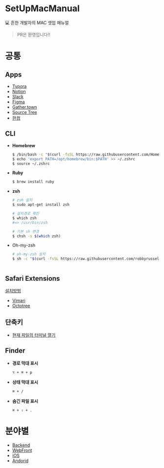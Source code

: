 # SetUpMacManual
💻 흔한 개발자의 MAC 셋업 매뉴얼
> PR은 환영입니다!!
# 공통
## Apps
* [Typora](https://typora.io/#download)
* [Notion](https://www.notion.so/desktop)
* [Slack](https://slack.com/intl/en-kr/downloads/mac?geocode=en-kr)
* [Figma](https://www.figma.com/downloads/)
* [Gather.town](https://www.gather.town/download)
* [Source Tree](https://www.sourcetreeapp.com)
* [한컴](https://www.hancom.com/mypage/myIndivPrdtList.do)



## CLI

* **Homebrew**
   ```bash
   $ /bin/bash -c "$(curl -fsSL https://raw.githubusercontent.com/Homebrew/install/HEAD/install.sh)"
   $ echo 'export PATH=/opt/homebrew/bin:$PATH' >> ~/.zshrc
   $ source ~/.zshrc
   ```
   
* **Ruby**
   
   ```bash
   $ brew install ruby
   ```

+ **zsh**

  ```bash
  # zsh 설치
  $ sudo apt-get install zsh
  
  # 설치경로 확인
  $ which zsh
  #=> /usr/bin/zsh
  
  # 기본 sh 변경
  $ chsh -s $(which zsh)

+ Oh-my-zsh

  ```bash
  # oh-my-zsh 설치
  $ sh -c "$(curl -fsSL https://raw.githubusercontent.com/robbyrussell/oh-my-zsh/master/tools/install.sh)"



## Safari Extensions

[설치방법](https://support.apple.com/ko-kr/HT203051)
* [Vimari](https://apps.apple.com/kr/app/vimari/id1480933944?l=en&mt=12)
* [Octotree](https://apps.apple.com/kr/app/octotree/id1457450145?l=en&mt=12)

## 단축키
* [현재 파일의 터미널 열기](https://ifuwanna.tistory.com/261)

## Finder
* **경로 막대 표시**

   `⌥ + ⌘ + p`
   
* **상태 막대 표시**

   `⌘ + /`
   
* **숨긴 파일 표시**

   `⌘ + ⇧ + .`
   
# 분야별

* [Backend](https://github.com/kimxwan0319/SetUpMacManual/blob/main/Backend/Backend.md)
* [WebFront](https://github.com/kimxwan0319/SetUpMacManual/blob/main/WebFront/WebFront.md)
* [iOS](https://github.com/kimxwan0319/SetUpMacManual/blob/main/iOS/iOS.md)
* [Andorid](https://github.com/kimxwan0319/SetUpMacManual/blob/main/Android/Android.md)

